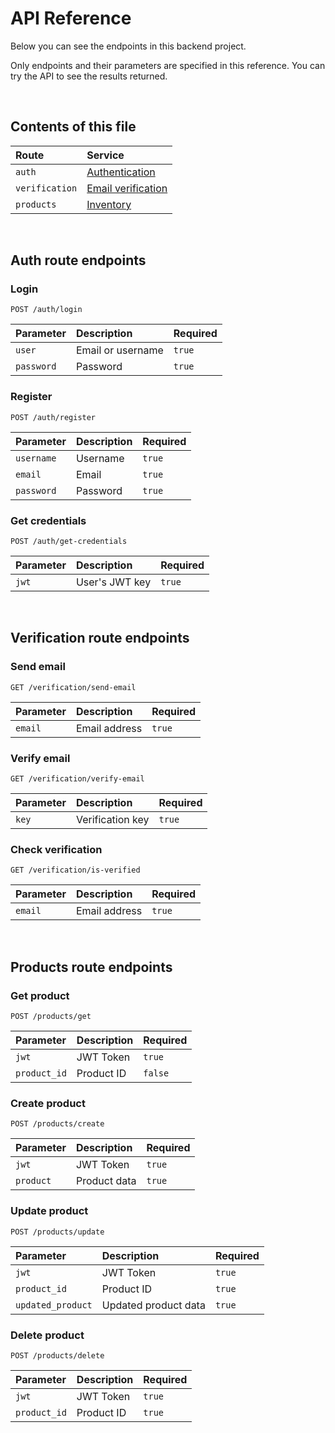 # API Reference

Below you can see the endpoints in this backend project.

Only endpoints and their parameters are specified in this reference. You can try the API to see the results returned.

<br>

## Contents of this file

| Route          | Service                                             |
| :------------- | :-------------------------------------------------- |
| `auth`         | [Authentication](#auth-route-endpoints)             |
| `verification` | [Email verification](#verification-route-endpoints) |
| `products`     | [Inventory](#products-route-endpoints)              |

<br>

## Auth route endpoints

### Login

```http
POST /auth/login
```

| Parameter  | Description       | Required |
| :--------- | :---------------- | :------- |
| `user`     | Email or username | `true`   |
| `password` | Password          | `true`   |

### Register

```http
POST /auth/register
```

| Parameter  | Description | Required |
| :--------- | :---------- | :------- |
| `username` | Username    | `true`   |
| `email`    | Email       | `true`   |
| `password` | Password    | `true`   |

### Get credentials

```http
POST /auth/get-credentials
```

| Parameter | Description    | Required |
| :-------- | :------------- | :------- |
| `jwt`     | User's JWT key | `true`   |

<br>

## Verification route endpoints

### Send email

```http
GET /verification/send-email
```

| Parameter | Description   | Required |
| :-------- | :------------ | :------- |
| `email`   | Email address | `true`   |

### Verify email

```http
GET /verification/verify-email
```

| Parameter | Description      | Required |
| :-------- | :--------------- | :------- |
| `key`     | Verification key | `true`   |

### Check verification

```http
GET /verification/is-verified
```

| Parameter | Description   | Required |
| :-------- | :------------ | :------- |
| `email`   | Email address | `true`   |

<br>

## Products route endpoints

### Get product

```http
POST /products/get
```

| Parameter    | Description | Required |
| :----------- | :---------- | :------- |
| `jwt`        | JWT Token   | `true`   |
| `product_id` | Product ID  | `false`  |

### Create product

```http
POST /products/create
```

| Parameter | Description  | Required |
| :-------- | :----------- | :------- |
| `jwt`     | JWT Token    | `true`   |
| `product` | Product data | `true`   |

### Update product

```http
POST /products/update
```

| Parameter         | Description          | Required |
| :---------------- | :------------------- | :------- |
| `jwt`             | JWT Token            | `true`   |
| `product_id`      | Product ID           | `true`   |
| `updated_product` | Updated product data | `true`   |

### Delete product

```http
POST /products/delete
```

| Parameter    | Description | Required |
| :----------- | :---------- | :------- |
| `jwt`        | JWT Token   | `true`   |
| `product_id` | Product ID  | `true`   |
